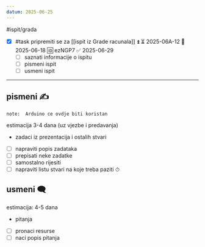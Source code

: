 ```yaml
---
datum: 2025-06-25
---
```

#ispit/grada

- [x] #task pripremiti se za [[ispit iz Grade racunala]] ⏫ ⏳ 2025-06A-12 📅 2025-06-18 🆔 ezNGP7 ✅ 2025-06-29
	- [ ] saznati informacije o ispitu
	- [ ] pismeni ispit
	- [ ] usmeni ispit
___

## pismeni ✍
`note:  Arduino ce ovdje biti koristan`

estimacija 3-4 dana (uz vjezbe i predavanja)

- zadaci iz prezentacija i ostalih stvari

- [ ] napraviti popis zadataka
- [ ] prepisati neke zadatke
- [ ] samostalno rijesiti
- [ ] napraviti listu stvari na koje treba paziti ⏱

## usmeni 🗨

estimacija: 4-5 dana

- pitanja
- [ ] pronaci resurse
- [ ] naci popis pitanja
